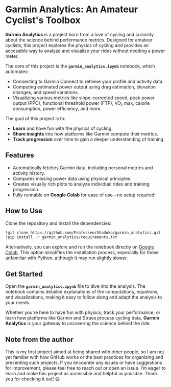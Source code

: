 # Garmin Analytics: An Amateur Cyclist's Toolbox

**Garmin Analytics** is a project born from a love of cycling and curiosity about the science behind performance metrics. Designed for amateur cyclists, this project explores the physics of cycling and provides an accessible way to analyze and visualize your rides without needing a power meter.

The core of this project is the **`garmin_analytics.ipynb`** notebook, which automates:

- Connecting to Garmin Connect to retrieve your profile and activity data.
- Computing estimated power output using drag estimation, elevation changes, and speed variations.
- Visualizing various metrics like slope-corrected speed, peak power output (PPO), functional threshold power (FTP), VO₂ max, calorie consumption, power efficiency, and more.

The goal of this project is to:

- **Learn** and have fun with the physics of cycling.
- **Share insights** into how platforms like Garmin compute their metrics.
- **Track progression** over time to gain a deeper understanding of training.

## Features

- Automatically fetches Garmin data, including personal metrics and activity history.
- Computes missing power data using physical principles.
- Creates visually rich plots to analyze individual rides and training progression.
- Fully runnable on **Google Colab** for ease of use—no setup required!

## How to Use

Clone the repository and install the dependencies:

```bash
!git clone https://github.com/ProfesseurShadoko/garmin_analytics.git
!pip install -r garmin_analytics/requirements.txt
```


Alternatively, you can explore and run the notebook directly on [Google Colab](https://colab.research.google.com/drive/1HUpoJkPbcm-DYhw0lHtFHNQtCdfP05UL "Open Colab"). This option simplifies the installation process, especially for those unfamiliar with Python, although it may run slightly slower.

## Get Started

Open the **`garmin_analytics.ipynb`** file to dive into the analysis. The notebook contains detailed explanations of the computations, equations, and visualizations, making it easy to follow along and adapt the analysis to your needs.

Whether you're here to have fun with physics, track your performance, or learn how platforms like Garmin and Strava process cycling data, **Garmin Analytics** is your gateway to uncovering the science behind the ride.

## Note from the author

This is my first project aimed at being shared with other people, so I am not yet familiar with how GitHub works or the best practices for organizing and presenting such projects. If you encounter any issues or have suggestions for improvement, please feel free to reach out or open an issue. I’m eager to learn and make this project as accessible and helpful as possible. Thank you for checking it out! 😃
